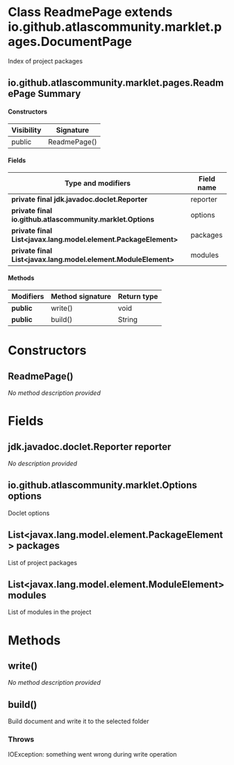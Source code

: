 Class ReadmePage extends io.github.atlascommunity.marklet.pages.DocumentPage
============================================================================
Index of project packages

io.github.atlascommunity.marklet.pages.ReadmePage Summary
-------
#### Constructors
| Visibility | Signature    |
| ---------- | ------------ |
| public     | ReadmePage() |
#### Fields
| Type and modifiers                                              | Field name |
| --------------------------------------------------------------- | ---------- |
| **private final jdk.javadoc.doclet.Reporter**                   | reporter   |
| **private final io.github.atlascommunity.marklet.Options**      | options    |
| **private final List<javax.lang.model.element.PackageElement>** | packages   |
| **private final List<javax.lang.model.element.ModuleElement>**  | modules    |
#### Methods
| Modifiers  | Method signature | Return type |
| ---------- | ---------------- | ----------- |
| **public** | write()          | void        |
| **public** | build()          | String      |

Constructors
============
ReadmePage()
------------
*No method description provided*


Fields
======
jdk.javadoc.doclet.Reporter reporter
------------------------------------
*No description provided*


io.github.atlascommunity.marklet.Options options
------------------------------------------------
Doclet options


List<javax.lang.model.element.PackageElement> packages
----------------------------------------------------------------
List of project packages


List<javax.lang.model.element.ModuleElement> modules
--------------------------------------------------------------
List of modules in the project


Methods
=======
write()
-------
*No method description provided*


build()
-------
Build document and write it to the selected folder

### Throws

IOException: something went wrong during write operation


